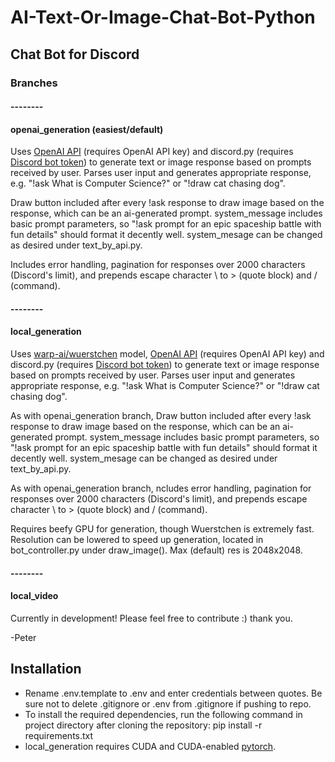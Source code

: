 # AI-Text-Or-Image-Chat-Bot-Python
<h2>Chat Bot for Discord</h2> 


<h3>Branches</h3>
<h4>--------</h4>
<h4>openai_generation (easiest/default)</h4>
<p>Uses <a href="https://platform.openai.com/">OpenAI API</a> (requires OpenAI API key) and discord.py (requires <a href="https://discord.com/developers/applications">Discord bot token</a>) to generate text or image response based on prompts received by user. Parses user input and generates appropriate response, e.g. "!ask What is Computer Science?" or "!draw cat chasing dog".</p>
<p>Draw button included after every !ask response to draw image based on the response, which can be an ai-generated prompt. system_message includes basic prompt parameters, so "!ask prompt for an epic spaceship battle with fun details" should format it decently well. system_mesage can be changed as desired under text_by_api.py.</p>
<p>Includes error handling, pagination for responses over 2000 characters (Discord's limit), and prepends escape character \ to > (quote block) and / (command).</p>
<h4>--------</h4>
<h4>local_generation</h4>
<p>Uses <a href="https://github.com/dome272/Wuerstchen">warp-ai/wuerstchen</a> model, <a href="https://platform.openai.com/">OpenAI API</a> (requires OpenAI API key) and discord.py (requires <a href="https://discord.com/developers/applications">Discord bot token</a>) to generate text or image response based on prompts received by user. Parses user input and generates appropriate response, e.g. "!ask What is Computer Science?" or "!draw cat chasing dog".</p>
<p>As with openai_generation branch, Draw button included after every !ask response to draw image based on the response, which can be an ai-generated prompt. system_message includes basic prompt parameters, so "!ask prompt for an epic spaceship battle with fun details" should format it decently well. system_mesage can be changed as desired under text_by_api.py.</p>
<p>As with openai_generation branch, ncludes error handling, pagination for responses over 2000 characters (Discord's limit), and prepends escape character \ to > (quote block) and / (command).</p>
<p>Requires beefy GPU for generation, though Wuerstchen is extremely fast. Resolution can be lowered to speed up generation, located in bot_controller.py under draw_image(). Max (default) res is 2048x2048.</p>
<h4>--------</h4>
<h4>local_video</h4>
<p>Currently in development! Please feel free to contribute :) thank you.</p>
<p>-Peter</p>

<h2>Installation</h2>
<ul>
<li>Rename .env.template to .env and enter credentials between quotes. Be sure not to delete .gitignore or .env from .gitignore if pushing to repo.</li>
<li>To install the required dependencies, run the following command in project directory after cloning the repository: pip install -r requirements.txt</li>
<li>local_generation requires CUDA and CUDA-enabled <a href="https://pytorch.org/">pytorch</a>.</la>
</ul>
